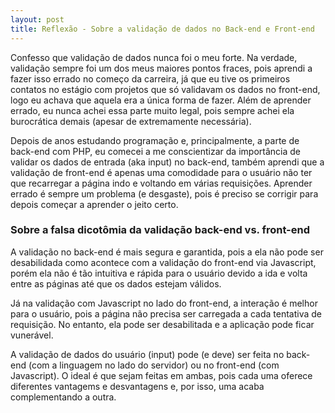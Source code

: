 ```yaml
---
layout: post
title: Reflexão - Sobre a validação de dados no Back-end e Front-end
---
```


Confesso que validação de dados nunca foi o meu forte. Na verdade, validação sempre foi um dos meus maiores pontos fraces, pois aprendi a fazer isso errado no começo da carreira, já que eu tive os primeiros contatos no estágio com projetos que só validavam os dados no front-end, logo eu achava que aquela era a única forma de fazer. Além de aprender errado, eu nunca achei essa parte muito legal, pois sempre achei ela burocrática demais (apesar de extremamente necessária).

Depois de anos estudando programação e, principalmente, a parte de back-end com PHP, eu comecei a me conscientizar da importância de validar os dados de entrada (aka input) no back-end, também aprendi que a validação de front-end é apenas uma comodidade para o usuário não ter que recarregar a página indo e voltando em várias requisições. Aprender errado é sempre um problema (e desgaste), pois é preciso se corrigir para depois começar a aprender o jeito certo.

### Sobre a falsa dicotômia da validação back-end vs. front-end

A validação no back-end é mais segura e garantida, pois a ela não pode ser desabilidada como acontece com a validação do front-end via Javascript, porém ela não é tão intuitiva e rápida para o usuário devido a ida e volta entre as páginas até que os dados estejam válidos.

Já na validação com Javascript no lado do front-end, a interação é melhor para o usuário, pois a página não precisa ser carregada a cada tentativa de requisição. No entanto, ela pode ser desabilitada e a aplicação pode ficar vunerável.

A validação de dados do usuário (input) pode (e deve) ser feita no back-end (com a linguagem no lado do servidor) ou no front-end (com Javascript). O ideal é que sejam feitas em ambas, pois cada uma oferece diferentes vantagems e desvantagens e, por isso, uma acaba complementando a outra.
